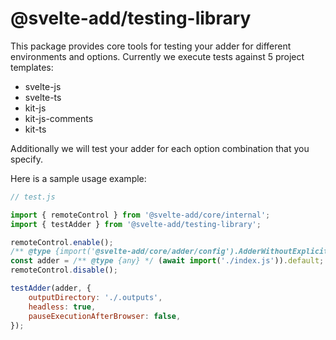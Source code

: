 # @svelte-add/testing-library

This package provides core tools for testing your adder for different environments and options. Currently we execute tests against 5 project templates:

- svelte-js
- svelte-ts
- kit-js
- kit-js-comments
- kit-ts

Additionally we will test your adder for each option combination that you specify.

Here is a sample usage example:

```js
// test.js

import { remoteControl } from '@svelte-add/core/internal';
import { testAdder } from '@svelte-add/testing-library';

remoteControl.enable();
/** @type {import('@svelte-add/core/adder/config').AdderWithoutExplicitArgs} */
const adder = /** @type {any} */ (await import('./index.js')).default;
remoteControl.disable();

testAdder(adder, {
	outputDirectory: './.outputs',
	headless: true,
	pauseExecutionAfterBrowser: false,
});
```
